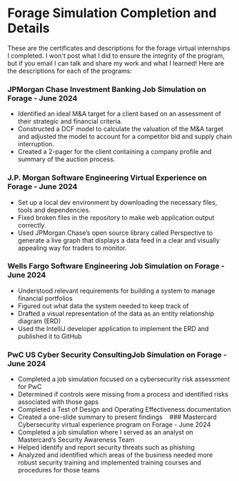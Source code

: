 # Forage Simulation Completion and Details

These are the certificates and descriptions for the forage virtual internships I completed. I won't post what I did to ensure the integrity of the program, but if you email I can talk and share my work and what I learned!
Here are the descriptions for each of the programs:

### JPMorgan Chase Investment Banking Job Simulation on Forage - June 2024
 * Identified an ideal M&A target for a client based on an assessment of their
   strategic and financial criteria.
 * Constructed a DCF model to calculate the valuation of the M&A target and
   adjusted the model to account for a competitor bid and supply chain
   interruption.
 * Created a 2-pager for the client containing a company profile and summary of
   the auction process.

### J.P. Morgan Software Engineering Virtual Experience on Forage - June 2024
 * Set up a local dev environment by downloading the necessary files, tools and
   dependencies.
 * Fixed broken files in the repository to make web application output
   correctly.
 * Used JPMorgan Chase’s open source library called Perspective to generate a
   live graph that displays a data feed in a clear and visually appealing way
   for traders to monitor.

### Wells Fargo Software Engineering Job Simulation on Forage - June 2024
 * Understood relevant requirements for building a system to manage financial
   portfolios
 * Figured out what data the system needed to keep track of
 * Drafted a visual representation of the data as an entity relationship diagram
   (ERD)
 * Used the IntelliJ developer application to implement the ERD and published it
   to GitHub

### PwC US Cyber Security ConsultingJob Simulation on Forage - June 2024
 * Completed a job simulation focused on a cybersecurity risk assessment for PwC
 * Determined if controls were missing from a process and identified risks
   associated with those gaps
 * Completed a Test of Design and Operating Effectiveness documentation
 * Created a one-slide summary to present findings
    
 ### Mastercard Cybersecurity virtual experience program on Forage - June 2024
 * Completed a job simulation where I served as an analyst on Mastercard’s
   Security Awareness Team 
 * Helped identify and report security threats such as phishing 
 * Analyzed and identified which areas of the business needed more robust
   security training and implemented training courses and procedures for those
   teams
